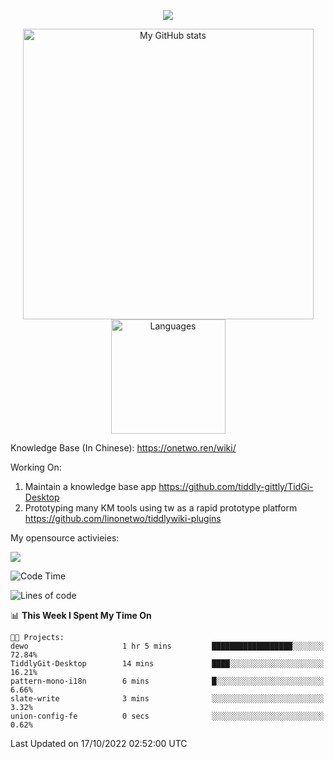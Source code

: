 <a href="https://github.com/linonetwo">
    <p align="center">
        <img src="https://github-profile-trophy.vercel.app/?username=linonetwo&column=7&theme=onedark"/>
    </p>
</a>
<a align="center" href="https://github.com/linonetwo">
  <p align="center">
    <img src="https://github-readme-stats.vercel.app/api?username=linonetwo&show_icons=true&count_private=true" alt="My GitHub stats" width="465"/>
    <img src="https://github-readme-stats.vercel.app/api/top-langs/?username=linonetwo&layout=compact&langs_count=10" alt="Languages" height="183">
  </p>
</a>

Knowledge Base (In Chinese): https://onetwo.ren/wiki/

Working On: 

1. Maintain a knowledge base app https://github.com/tiddly-gittly/TidGi-Desktop
1. Prototyping many KM tools using tw as a rapid prototype platform https://github.com/linonetwo/tiddlywiki-plugins

My opensource activieies:

![](https://visitor-badge.glitch.me/badge?page_id=linonetwo.linonetwo)

<!--START_SECTION:waka-->
![Code Time](http://img.shields.io/badge/Code%20Time-1%2C207%20hrs%2020%20mins-blue)

![Lines of code](https://img.shields.io/badge/From%20Hello%20World%20I%27ve%20Written-2%20Million%20lines%20of%20code-blue)

📊 **This Week I Spent My Time On** 

```text
🐱‍💻 Projects: 
dewo                     1 hr 5 mins         ██████████████████░░░░░░░   72.84% 
TiddlyGit-Desktop        14 mins             ████░░░░░░░░░░░░░░░░░░░░░   16.21% 
pattern-mono-i18n        6 mins              █░░░░░░░░░░░░░░░░░░░░░░░░   6.66% 
slate-write              3 mins              ░░░░░░░░░░░░░░░░░░░░░░░░░   3.32% 
union-config-fe          0 secs              ░░░░░░░░░░░░░░░░░░░░░░░░░   0.62%

```


 Last Updated on 17/10/2022 02:52:00 UTC
<!--END_SECTION:waka-->
